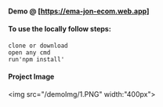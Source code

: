 #### Demo @ [https://ema-jon-ecom.web.app]

#### To use the locally follow steps:
  
```
clone or download 
open any cmd
run'npm install'
```
#### Project Image
<img src="/demoImg/1.PNG" width:"400px">
